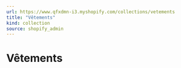```yaml
---
url: https://www.qfxdmn-i3.myshopify.com/collections/vetements
title: "Vêtements"
kind: collection
source: shopify_admin
---
```

# Vêtements


